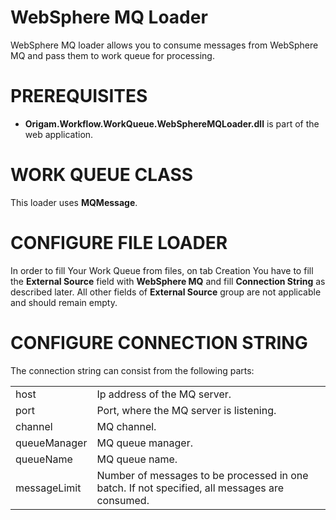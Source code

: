 # WebSphere MQ Loader

WebSphere MQ loader allows you to consume messages from WebSphere MQ and pass them to work queue for processing.

# PREREQUISITES

-   **Origam.Workflow.WorkQueue.WebSphereMQLoader.dll** is part of the web application.

# WORK QUEUE CLASS

This loader uses **MQMessage**.

# CONFIGURE FILE LOADER

In order to fill Your Work Queue from files, on tab Creation You have to fill the **External Source** field with **WebSphere MQ** and fill **Connection String** as described later. All other fields of **External Source** group are not applicable and should remain empty.

# CONFIGURE CONNECTION STRING

The connection string can consist from the following parts:

|              |                                                                                               |
|--------------|-----------------------------------------------------------------------------------------------|
| host         | Ip address of the MQ server.                                                                  |
| port         | Port, where the MQ server is listening.                                                       |
| channel      | MQ channel.                                                                                   |
| queueManager | MQ queue manager.                                                                             |
| queueName    | MQ queue name.                                                                                |
| messageLimit | Number of messages to be processed in one batch. If not specified, all messages are consumed. |
